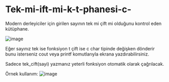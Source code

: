 # Tek-mi-ift-mi-k-t-phanesi-c-
Modern derleyiciler için girilen sayının tek mi çift mi olduğunu kontrol eden kütüphane.

![image](https://github.com/MetaMsa/Tek-mi-ift-mi-k-t-phanesi-c-/assets/90111767/428d7c51-0c73-4f9c-9a39-3b66d3142a8d)


Eğer sayınız tek ise fonksiyon t çift ise c char tipinde değişken dönderir bunu isterseniz cout veya printf komutlarıyla ekrana yazdırabilirsiniz.

Sadece tek_cift(sayi) yazmanız yeterli fonksiyon otomatik olarak çağrılacak.

Örnek kullanım:
![image](https://github.com/MetaMsa/Tek-mi-ift-mi-k-t-phanesi-c-/assets/90111767/b527c8e8-c824-4216-afcb-429a5af0ac39)
